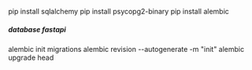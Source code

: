 pip install sqlalchemy
pip install psycopg2-binary
pip install alembic

##### database fastapi

alembic init migrations
alembic revision --autogenerate -m "init"
alembic upgrade head
